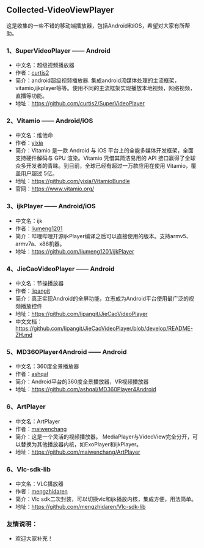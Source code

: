 ## Collected-VideoViewPlayer
这是收集的一些不错的移动端播放器，包括Android和iOS，希望对大家有所帮助。

### 1、SuperVideoPlayer —— Android
  * 中文名：超级视频播放器
  * 作者：[curtis2](https://github.com/curtis2)
  * 简介：android超级视频播放器. 集成android流媒体处理的主流框架，vitamio,ijkplayer等等。使用不同的主流框架实现播放本地视频，网络视频，直播等功能。
  * 地址：https://github.com/curtis2/SuperVideoPlayer
  
### 2、Vitamio —— Android/iOS
  * 中文名：维他命
  * 作者：[yixia](https://github.com/yixia)
  * 简介：Vitamio 是一款 Android 与 iOS 平台上的全能多媒体开发框架，全面支持硬件解码与 GPU 渲染。Vitamio 凭借其简洁易用的 API 接口赢得了全球众多开发者的青睐。到目前，全球已经有超过一万款应用在使用 Vitamio，覆盖用户超过 5亿。
  * 地址：https://github.com/yixia/VitamioBundle
  * 官网：https://www.vitamio.org/

### 3、ijkPlayer —— Android/iOS
  * 中文名：ijk
  * 作者：[liumeng1201](https://github.com/liumeng1201)
  * 简介：哔哩哔哩开源ijkPlayer编译之后可以直接使用的版本。支持armv5、armv7a、x86机器。
  * 地址：https://github.com/liumeng1201/ijkPlayer
 
### 4、JieCaoVideoPlayer —— Android
  * 中文名：节操播放器
  * 作者：[lipangit](https://github.com/lipangit)
  * 简介：真正实现Android的全屏功能，立志成为Android平台使用最广泛的视频播放控件
  * 地址：https://github.com/lipangit/JieCaoVideoPlayer
  * 中文文档：https://github.com/lipangit/JieCaoVideoPlayer/blob/develop/README-ZH.md
 
### 5、MD360Player4Android —— Android
  * 中文名：360度全景播放器
  * 作者：[ashqal](https://github.com/ashqal)
  * 简介：Android平台的360度全景播放器，VR视频播放器
  * 地址：https://github.com/ashqal/MD360Player4Android

### 6、ArtPlayer
  * 中文名：ArtPlayer
  * 作者：[maiwenchang](https://github.com/maiwenchang)
  * 简介：这是一个灵活的视频播放器。 MediaPlayer与VideoView完全分开，可以替换为其他播放器内核，如ExoPlayer和ijkPlayer。
  * 地址：https://github.com/maiwenchang/ArtPlayer
  
### 6、Vlc-sdk-lib
  * 中文名：VLC播放器
  * 作者：[mengzhidaren](https://github.com/mengzhidaren)
  * 简介：Vlc sdk二次封装，可以切换vlc和ijk播放内核，集成方便，用法简单。
  * 地址：https://github.com/mengzhidaren/Vlc-sdk-lib

### 友情说明：
  * 欢迎大家补充！
